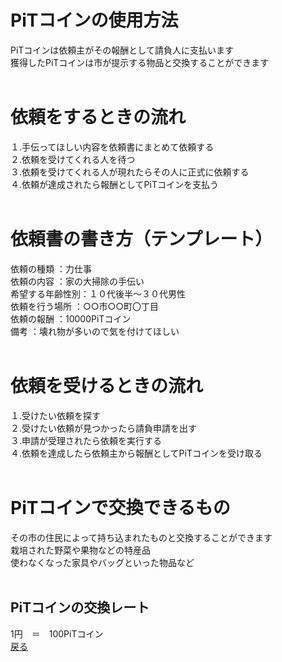 # PiTコインの使用方法<br>
PiTコインは依頼主がその報酬として請負人に支払います<br>
獲得したPiTコインは市が提示する物品と交換することができます<br>
<br>
# 依頼をするときの流れ<br>
１.手伝ってほしい内容を依頼書にまとめて依頼する<br>
２.依頼を受けてくれる人を待つ<br>
３.依頼を受けてくれる人が現れたらその人に正式に依頼する<br>
４.依頼が達成されたら報酬としてPiTコインを支払う<br>
<br>
# 依頼書の書き方（テンプレート）<br>
依頼の種類	：力仕事<br>
依頼の内容	：家の大掃除の手伝い<br>
希望する年齢性別：１０代後半～３０代男性<br>
依頼を行う場所	：○○市○○町〇丁目<br>
依頼の報酬	：10000PiTコイン<br>
備考		：壊れ物が多いので気を付けてほしい<br>
<br>
# 依頼を受けるときの流れ<br>
１.受けたい依頼を探す<br>
２.受けたい依頼が見つかったら請負申請を出す<br>
３.申請が受理されたら依頼を実行する<br>
４.依頼を達成したら依頼主から報酬としてPiTコインを受け取る<br>
<br>
# PiTコインで交換できるもの<br>
その市の住民によって持ち込まれたものと交換することができます<br>
栽培された野菜や果物などの特産品<br>
使わなくなった家具やバッグといった物品など<br>
<br>
## PiTコインの交換レート<br>
1円　＝　100PiTコイン<br>
[戻る]()
